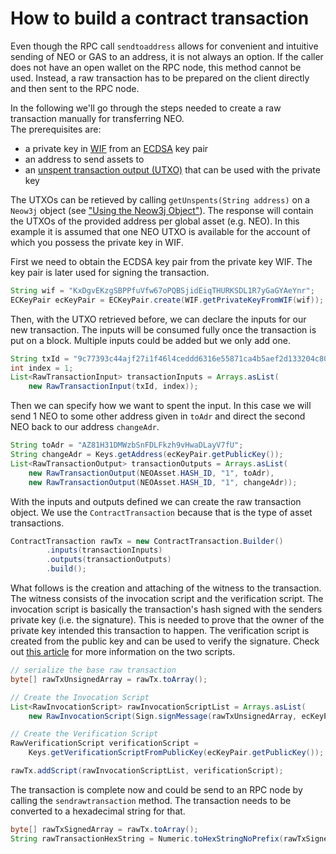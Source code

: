 # How to build a contract transaction

Even though the RPC call `sendtoaddress` allows for convenient and intuitive
sending of NEO or GAS to an address, it is not always an option. If the caller
does not have an open wallet on the RPC node, this method cannot be used.
Instead, a raw transaction has to be prepared on the client directly and then
sent to the RPC node.

In the following we'll go through the steps needed to create a raw transaction
manually for transferring NEO.  
The prerequisites are:

* a private key in [WIF](https://en.bitcoin.it/wiki/Wallet_import_format)
  from an [ECDSA](https://en.wikipedia.org/wiki/Elliptic_Curve_Digital_Signature_Algorithm)
  key pair
* an address to send assets to
* an [unspent transaction output
  (UTXO)](https://docs.neo.org/developerguide/en/articles/blockchain/utxo.html)
  that can be used with the private key

The UTXOs can be retieved by calling `getUnspents(String address)` on a `Neow3j`
object (see ["Using the Neow3j Object"](using_the_neow3j_object.md)).
The response will contain the UTXOs of the provided address per global asset
(e.g. NEO). In this example it is assumed that one NEO UTXO is available for the
account of which you possess the private key in WIF.

First we need to obtain the ECDSA key pair from the private key WIF. The key
pair is later used for signing the transaction.

```java
String wif = "KxDgvEKzgSBPPfuVfw67oPQBSjidEiqTHURKSDL1R7yGaGYAeYnr";
ECKeyPair ecKeyPair = ECKeyPair.create(WIF.getPrivateKeyFromWIF(wif));
```

Then, with the UTXO retrieved before, we can declare the inputs for our new 
transaction. The inputs will be consumed fully once the transaction is put on a
block. Multiple inputs could be added but we only add one.

```java
String txId = "9c77393c44ajf27i1f46l4ceddd6316e55871ca4b5aef2d133204c8006c4a683";
int index = 1;
List<RawTransactionInput> transactionInputs = Arrays.asList(
    new RawTransactionInput(txId, index));
```

Then we can specify how we want to spent the input. In this case we will send 1
NEO to some other address given in `toAdr` and direct the second NEO back to our
address `changeAdr`.

```java
String toAdr = "AZ81H31DMWzbSnFDLFkzh9vHwaDLayV7fU";
String changeAdr = Keys.getAddress(ecKeyPair.getPublicKey());
List<RawTransactionOutput> transactionOutputs = Arrays.asList(
    new RawTransactionOutput(NEOAsset.HASH_ID, "1", toAdr),
    new RawTransactionOutput(NEOAsset.HASH_ID, "1", changeAdr));
```

With the inputs and outputs defined we can create the raw transaction object.
We use the `ContractTransaction` because that is the type of asset transactions.

```java
ContractTransaction rawTx = new ContractTransaction.Builder()
        .inputs(transactionInputs)
        .outputs(transactionOutputs)
        .build();
```

What follows is the creation and attaching of the witness to the transaction.
The witness consists of the invocation script and the verification script. The
invocation script is basically the transaction's hash signed with the senders
private key (i.e. the signature). This is needed to prove that the owner of the
private key intended this transaction to happen. The verification script is
created from the public key and can be used to verify the signature. Check out
[this
article](https://medium.com/neoresearch/understanding-multisig-on-neo-df9c9c1403b1)
for more information on the two scripts.

```java
// serialize the base raw transaction
byte[] rawTxUnsignedArray = rawTx.toArray();

// Create the Invocation Script
List<RawInvocationScript> rawInvocationScriptList = Arrays.asList(
    new RawInvocationScript(Sign.signMessage(rawTxUnsignedArray, ecKeyPair)));

// Create the Verification Script
RawVerificationScript verificationScript = 
    Keys.getVerificationScriptFromPublicKey(ecKeyPair.getPublicKey());

rawTx.addScript(rawInvocationScriptList, verificationScript);
```

The transaction is complete now and could be send to an RPC node by calling the
`sendrawtransaction` method. The transaction needs to be converted to a
hexadecimal string for that.

```java
byte[] rawTxSignedArray = rawTx.toArray();
String rawTransactionHexString = Numeric.toHexStringNoPrefix(rawTxSignedArray);
```
